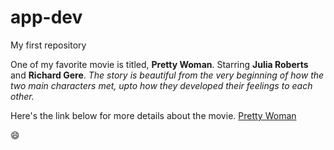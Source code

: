 # app-dev
My first repository

One of my favorite movie is titled, **Pretty Woman**. Starring **Julia Roberts** and **Richard Gere**.
*The story is beautiful from the very beginning of how the two main characters met, upto how they developed their feelings to each other.*

Here's the link below for more details about the movie.
[Pretty Woman](https://www.google.com/search?gs_ssp=eJzj4tTP1TcwNMkxizdg9OIpKEotKalUKM_PTcwDAFuHB-Y&q=pretty+woman&rlz=1C1CHZN_enAE943PH947&oq=prett&aqs=chrome.1.35i39i355j46i39j69i57j0i433i512j69i60l2j69i61j69i60.2200j0j7&sourceid=chrome&ie=UTF-8)

:smile:






